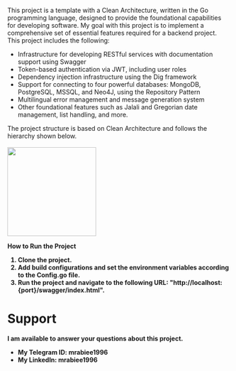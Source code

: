This project is a template with a Clean Architecture, written in the Go programming language, designed to provide the foundational capabilities for developing software. My goal with this project is to implement a comprehensive set of essential features required for a backend project. This project includes the following:

<ul>
<li>Infrastructure for developing RESTful services with documentation support using Swagger</li>
<li>Token-based authentication via JWT, including user roles </li>
<li>Dependency injection infrastructure using the Dig framework </li>
<li>Support for connecting to four powerful databases: MongoDB, PostgreSQL, MSSQL, and Neo4J, using the Repository Pattern </li>
<li>Multilingual error management and message generation system </li>
<li>Other foundational features such as Jalali and Gregorian date management, list handling, and more.</li>
</ul>
The project structure is based on Clean Architecture and follows the hierarchy shown below. <br><br>

<img width="200" src="https://s3.ir-thr-at1.arvanstorage.ir/rabieestage/Untitled-2024-12-24-1406.png">

<b>How to Run the Project<b>
1) Clone the project.
2) Add build configurations and set the environment variables according to the Config.go file.
3) Run the project and navigate to the following URL: "http://localhost:{port}/swagger/index.html".

# Support

I am available to answer your questions about this project.

- My Telegram ID: mrabiee1996
- My LinkedIn: mrabiee1996
